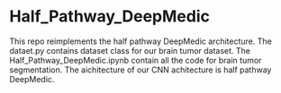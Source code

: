 # Half_Pathway_DeepMedic
This repo reimplements the half pathway DeepMedic architecture. The dataet.py contains dataset class for our brain tumor dataset. The Half_Pathway_DeepMedic.ipynb contain all the code for brain tumor segmentation. The aichitecture of our CNN achitecture is half pathway DeepMedic.

